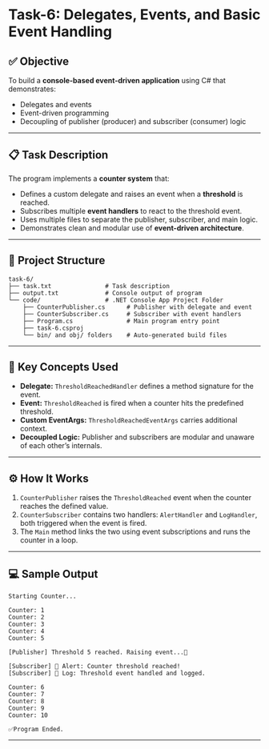 
# Task-6: Delegates, Events, and Basic Event Handling

## ✅ Objective

To build a **console-based event-driven application** using C# that demonstrates:

- Delegates and events
- Event-driven programming
- Decoupling of publisher (producer) and subscriber (consumer) logic

---

## 📋 Task Description

The program implements a **counter system** that:

- Defines a custom delegate and raises an event when a **threshold** is reached.
- Subscribes multiple **event handlers** to react to the threshold event.
- Uses multiple files to separate the publisher, subscriber, and main logic.
- Demonstrates clean and modular use of **event-driven architecture**.

---

## 📂 Project Structure

```
task-6/
├── task.txt               # Task description
├── output.txt             # Console output of program
└── code/                  # .NET Console App Project Folder
    ├── CounterPublisher.cs      # Publisher with delegate and event
    ├── CounterSubscriber.cs     # Subscriber with event handlers
    ├── Program.cs               # Main program entry point
    ├── task-6.csproj
    └── bin/ and obj/ folders    # Auto-generated build files
```

---

## 🧠 Key Concepts Used

- **Delegate:** `ThresholdReachedHandler` defines a method signature for the event.
- **Event:** `ThresholdReached` is fired when a counter hits the predefined threshold.
- **Custom EventArgs:** `ThresholdReachedEventArgs` carries additional context.
- **Decoupled Logic:** Publisher and subscribers are modular and unaware of each other’s internals.

---

## ⚙️ How It Works

1. `CounterPublisher` raises the `ThresholdReached` event when the counter reaches the defined value.
2. `CounterSubscriber` contains two handlers: `AlertHandler` and `LogHandler`, both triggered when the event is fired.
3. The `Main` method links the two using event subscriptions and runs the counter in a loop.

---

## 💻 Sample Output

```
Starting Counter...

Counter: 1
Counter: 2
Counter: 3
Counter: 4
Counter: 5

[Publisher] Threshold 5 reached. Raising event...📢

[Subscriber] 🔔 Alert: Counter threshold reached!
[Subscriber] 📝 Log: Threshold event handled and logged.

Counter: 6
Counter: 7
Counter: 8
Counter: 9
Counter: 10

✅Program Ended.
```

---